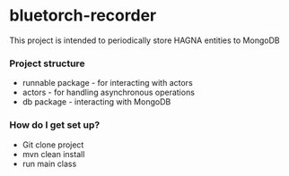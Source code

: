 # bluetorch-recorder #

This project is intended to periodically store HAGNA entities to MongoDB

### Project structure ###

* runnable package - for interacting with actors
* actors - for handling asynchronous operations
* db package - interacting with MongoDB

### How do I get set up? ###

* Git clone project
* mvn clean install
* run main class